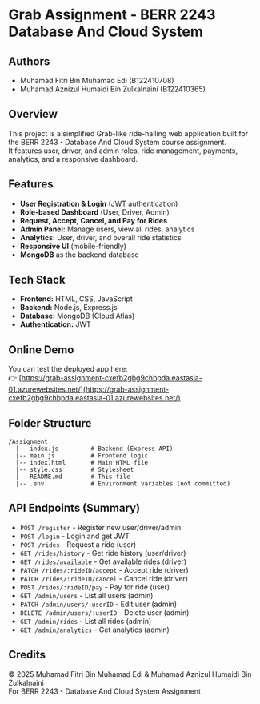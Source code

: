 # Grab Assignment - BERR 2243 Database And Cloud System

## Authors
- Muhamad Fitri Bin Muhamad Edi (B122410708)
- Muhamad Aznizul Humaidi Bin Zulkalnaini (B122410365)

## Overview
This project is a simplified Grab-like ride-hailing web application built for the BERR 2243 - Database And Cloud System course assignment.  
It features user, driver, and admin roles, ride management, payments, analytics, and a responsive dashboard.

## Features
- **User Registration & Login** (JWT authentication)
- **Role-based Dashboard** (User, Driver, Admin)
- **Request, Accept, Cancel, and Pay for Rides**
- **Admin Panel:** Manage users, view all rides, analytics
- **Analytics:** User, driver, and overall ride statistics
- **Responsive UI** (mobile-friendly)
- **MongoDB** as the backend database

## Tech Stack
- **Frontend:** HTML, CSS, JavaScript
- **Backend:** Node.js, Express.js
- **Database:** MongoDB (Cloud Atlas)
- **Authentication:** JWT

## Online Demo

You can test the deployed app here:  
👉 [https://grab-assignment-cxefb2gbg9chbpda.eastasia-01.azurewebsites.net/](https://grab-assignment-cxefb2gbg9chbpda.eastasia-01.azurewebsites.net/)

## Folder Structure

```
/Assignment
  |-- index.js         # Backend (Express API)
  |-- main.js          # Frontend logic
  |-- index.html       # Main HTML file
  |-- style.css        # Stylesheet
  |-- README.md        # This file
  |-- .env             # Environment variables (not committed)
```

## API Endpoints (Summary)

- `POST /register` - Register new user/driver/admin
- `POST /login` - Login and get JWT
- `POST /rides` - Request a ride (user)
- `GET /rides/history` - Get ride history (user/driver)
- `GET /rides/available` - Get available rides (driver)
- `PATCH /rides/:rideID/accept` - Accept ride (driver)
- `PATCH /rides/:rideID/cancel` - Cancel ride (driver)
- `POST /rides/:rideID/pay` - Pay for ride (user)
- `GET /admin/users` - List all users (admin)
- `PATCH /admin/users/:userID` - Edit user (admin)
- `DELETE /admin/users/:userID` - Delete user (admin)
- `GET /admin/rides` - List all rides (admin)
- `GET /admin/analytics` - Get analytics (admin)

## Credits

&copy; 2025 Muhamad Fitri Bin Muhamad Edi & Muhamad Aznizul Humaidi Bin Zulkalnaini  
For BERR 2243 - Database And Cloud System Assignment